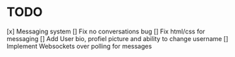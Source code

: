 # TODO
[x] Messaging system
[] Fix no conversations bug
[] Fix html/css for messaging
[] Add User bio, profiel picture and ability to change username
[] Implement Websockets over polling for messages